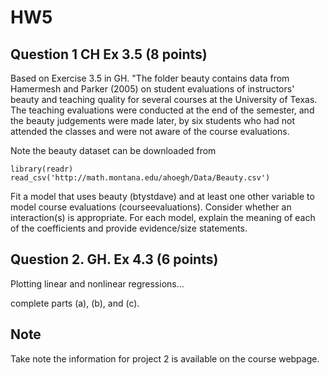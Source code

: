 # HW5

## Question 1 CH Ex 3.5 (8 points)
Based on Exercise 3.5 in GH. "The folder beauty contains data from Hamermesh and Parker (2005) on student evaluations of instructors' beauty and teaching quality for several courses at the University of Texas. The teaching evaluations were conducted at the end of the semester, and the beauty judgements were made later, by six students who had not attended the classes and were not aware of the course evaluations.

Note the beauty dataset can be downloaded from
```
library(readr)
read_csv('http://math.montana.edu/ahoegh/Data/Beauty.csv')
```

Fit a model that uses beauty (btystdave) and at least one other variable to model course evaluations (courseevaluations). Consider whether an interaction(s) is appropriate. For each model, explain the meaning of each of the coefficients and provide evidence/size statements.

## Question 2. GH. Ex 4.3 (6 points)
Plotting linear and nonlinear regressions...

complete parts (a), (b), and (c).

## Note

Take note the information for project 2 is available on the course webpage.
